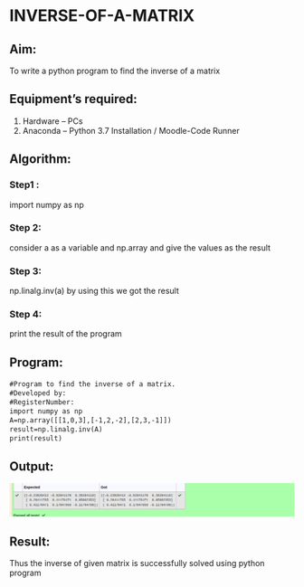 # INVERSE-OF-A-MATRIX
## Aim:
To write a python program to find the inverse of a matrix
## Equipment’s required:
1. 	Hardware – PCs
2. 	Anaconda – Python 3.7 Installation / Moodle-Code Runner
## Algorithm:
### Step1 : 
import numpy as np
### Step 2: 
consider a as a variable and np.array and give the values as the result
### Step 3: 
np.linalg.inv(a) by using this we got the result
### Step 4: 
print the result of the program
## Program:
```
#Program to find the inverse of a matrix.
#Developed by: 
#RegisterNumber:
import numpy as np
A=np.array([[1,0,3],[-1,2,-2],[2,3,-1]])
result=np.linalg.inv(A)
print(result)
```
## Output:
![output](inverse.png)
## Result:
Thus the inverse of given matrix is successfully solved using python program

